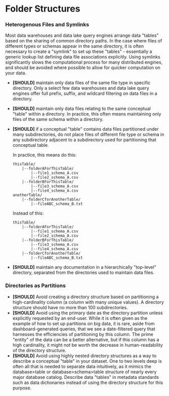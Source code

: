 # Folder Structures

### Heterogenous Files and Symlinks
Most data warehouses and data lake query engines arrange data "tables" based on the sharing of common directory paths. In the case where files of different types or schemas appear in the same directory, it is often necessary to create a "symlink" to set up these "tables" - essentially a generic lookup list defining data file associations explicitly. Using symlinks significantly slows the computational process for many distributed engines, and should be avoided where possible to allow for quicker computation on your data. 
- __[SHOULD]__ maintain only data files of the same file type in specific directory. Only a select few data warehouses and data lake query engines offer full prefix, suffix, and wildcard filtering on data files in a directory. 
- __[SHOULD]__ maintain only data files relating to the same conceptual "table" within a directory. In practice, this often means maintaining only files of the same schema within a directory.
- __[SHOULD]__ if a conceptual "table" contains data files partitioned under many subdirectories, do not place files of different file type or schema in any subdirectory adjacent to a subdirectory used for partitioning that conceptual table. 

    In practice, this means do this:
    ```
    thisTable/
        |--folderAForThisTable/
            |--file1_schema_A.csv
            |--file2_schema_A.csv
        |--folderBForThisTable/
            |--file3_schema_A.csv
            |--file4_schema_A.csv
    anotherTable/
        |--folderCforAnotherTable/
            |--fileABC_schema_B.txt
    ```
    Instead of this:
    ```
    thisTable/
        |--folderAForThisTable/
            |--file1_schema_A.csv
            |--file2_schema_A.csv
        |--folderBForThisTable/
            |--file3_schema_A.csv
            |--file4_schema_A.csv
        |--folderCforAnotherTable/
            |--fileABC_schema_B.txt
    ```    
- __[SHOULD]__ maintain any documentation in a hierarchically "top-level" directory, separated from the directories used to maintain data files.


### Directories as Partitions
- __[SHOULD]__ Avoid creating a directory structure based on partitioning a high-cardinality column (a column with many unique values). A directory structure should have no more than 100 subdirectories. 
- __[SHOULD]__ Avoid using the primary date as the directory partition unless explicitly requested by an end-user. While it is often given as the example of how to set up partitions on big data, it is rare, aside from dashboard-generated queries, that we see a date-filtered query that harnesses the efficiencies of partitioning by this column. The prime "entity" of the data can be a better alternative, but if this column has a high cardinality, it might not be worth the decrease in human-readability of the directory structure. 
- __[SHOULD]__ Avoid using highly nested directory structures as a way to describe a conceptual "table" in your dataset. One to two levels deep is often all that is needed to separate data intuitively, as it mimics the database>table or database>schema>table structure of nearly every major database catalog. Describe data "tables" in metadata standards such as data dictionaries instead of using the directory structure for this purpose. 